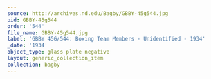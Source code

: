 ```yaml
---
source: http://archives.nd.edu/Bagby/GBBY-45g544.jpg
pid: GBBY-45g544
order: '544'
file_name: GBBY-45g544.jpg
label: 'GBBY 45G/544: Boxing Team Members - Unidentified - 1934'
_date: '1934'
object_type: glass plate negative
layout: generic_collection_item
collection: bagby
---
```

